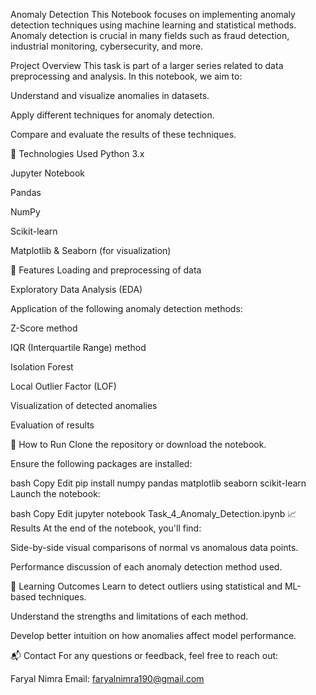 Anomaly Detection
This Notebook focuses on implementing anomaly detection techniques using machine learning and statistical methods. Anomaly detection is crucial in many fields such as fraud detection, industrial monitoring, cybersecurity, and more.

Project Overview
This task is part of a larger series related to data preprocessing and analysis. In this notebook, we aim to:

Understand and visualize anomalies in datasets.

Apply different techniques for anomaly detection.

Compare and evaluate the results of these techniques.

🔧 Technologies Used
Python 3.x

Jupyter Notebook

Pandas

NumPy

Scikit-learn

Matplotlib & Seaborn (for visualization)

📌 Features
Loading and preprocessing of data

Exploratory Data Analysis (EDA)

Application of the following anomaly detection methods:

Z-Score method

IQR (Interquartile Range) method

Isolation Forest

Local Outlier Factor (LOF)

Visualization of detected anomalies

Evaluation of results

🧪 How to Run
Clone the repository or download the notebook.

Ensure the following packages are installed:

bash
Copy
Edit
pip install numpy pandas matplotlib seaborn scikit-learn
Launch the notebook:

bash
Copy
Edit
jupyter notebook Task_4_Anomaly_Detection.ipynb
📈 Results
At the end of the notebook, you'll find:

Side-by-side visual comparisons of normal vs anomalous data points.

Performance discussion of each anomaly detection method used.

🧠 Learning Outcomes
Learn to detect outliers using statistical and ML-based techniques.

Understand the strengths and limitations of each method.

Develop better intuition on how anomalies affect model performance.

📬 Contact
For any questions or feedback, feel free to reach out:

Faryal Nimra
Email: faryalnimra190@gmail.com
